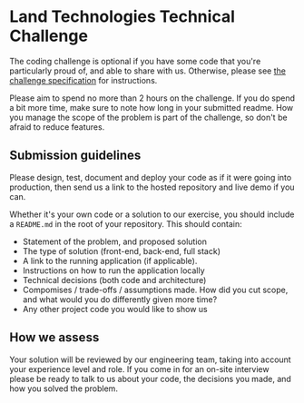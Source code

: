 # Land Technologies Technical Challenge

The coding challenge is optional if you have some code that you're particularly proud of, and able to share with us. Otherwise, please see [the challenge specification](sold-price-map.md) for instructions.

Please aim to spend no more than 2 hours on the challenge. If you do spend a bit more time, make sure to note how long in your submitted readme. How you manage the scope of the problem is part of the challenge, so don't be afraid to reduce features.

## Submission guidelines

Please design, test, document and deploy your code as if it were going into production, then send us a link to the hosted repository and live demo if you can.

Whether it's your own code or a solution to our exercise, you should include a `README.md` in the root of your repository.
This should contain:

- Statement of the problem, and proposed solution
- The type of solution (front-end, back-end, full stack)
- A link to the running application (if applicable).
- Instructions on how to run the application locally
- Technical decisions (both code and architecture)
- Compomises / trade-offs / assumptions made. How did you cut scope, and what would you do differently given more time?
- Any other project code you would like to show us

## How we assess

Your solution will be reviewed by our engineering team, taking into account your experience level and role. If you come in for an on-site interview please be ready to talk to us about your code, the decisions you made, and how you solved the problem.
